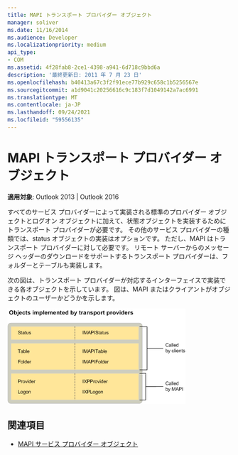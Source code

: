 ```yaml
---
title: MAPI トランスポート プロバイダー オブジェクト
manager: soliver
ms.date: 11/16/2014
ms.audience: Developer
ms.localizationpriority: medium
api_type:
- COM
ms.assetid: 4f28fab8-2ce1-4398-a941-6d718c9bbd6a
description: '最終更新日: 2011 年 7 月 23 日'
ms.openlocfilehash: b40413a67c3f2f91ece77b929c658c1b5256567e
ms.sourcegitcommit: a1d9041c20256616c9c183f7d1049142a7ac6991
ms.translationtype: MT
ms.contentlocale: ja-JP
ms.lasthandoff: 09/24/2021
ms.locfileid: "59556135"
---
```

# <a name="mapi-transport-provider-objects"></a>MAPI トランスポート プロバイダー オブジェクト
  
**適用対象**: Outlook 2013 | Outlook 2016 
  
すべてのサービス プロバイダーによって実装される標準のプロバイダー オブジェクトとログオン オブジェクトに加えて、状態オブジェクトを実装するためにトランスポート プロバイダーが必要です。 その他のサービス プロバイダーの種類では、status オブジェクトの実装はオプションです。 ただし、MAPI はトランスポート プロバイダーに対して必要です。 リモート サーバーからのメッセージ ヘッダーのダウンロードをサポートするトランスポート プロバイダーは、フォルダーとテーブルも実装します。 
  
次の図は、トランスポート プロバイダーが対応するインターフェイスで実装できる各オブジェクトを示しています。 図は、MAPI またはクライアントがオブジェクトのユーザーかどうかを示します。
  
![転送プロバイダーが実装するオブジェクト](media/amapi_66.gif "転送プロバイダーが実装するオブジェクト")
  
## <a name="see-also"></a>関連項目

- [MAPI サービス プロバイダー オブジェクト](mapi-service-provider-objects.md)

